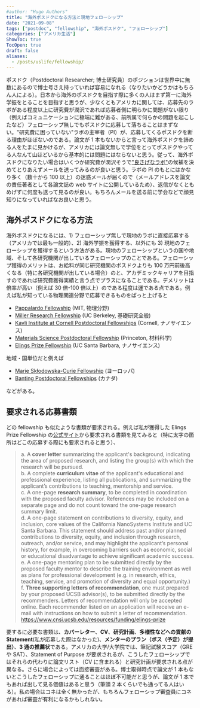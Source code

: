 ```yaml
---
#author: "Hugo Authors"
title: "海外ポスドクになる方法と現地フェローシップ"
date: "2021-09-08"
tags: ["postdoc", "fellowship", "海外ポスドク", "フェローシップ"]
categories: ["アメリカ生活"]
ShowToc: true
TocOpen: true
draft: false
aliases:
  - /posts/uslife/fellowship/
---
```


ポスドク（Postdoctoral Researcher; 博士研究員）のポジションは世界中に無数にあるので博士号さえ持っていれば容易になれる（なりたいかどうかはもちろん人による）。日本から海外のポスドクを目指す際に多くの人はまず第一に海外学振をとることを目指すと思うが、少なくともアメリカに関しては、応募先のラボがある程度以上に研究費が潤沢であれば応募者側に明らかに問題がない限り（例えばコミュニケーションに極端に難がある、前所属で何らかの問題を起こしたなど）フェローシップ無しでもポスドクに応募して落ちることはまずない。"研究費に困っていない"ラボの主宰者（PI）が、応募してくるポスドクを断る理由がほぼないのである。論文が 1 本もないからと言って海外ポスドクを諦める人をたまに見かけるが、アメリカには論文無しで学位をとってポスドクやってる人なんて山ほどいるから基本的には問題にはならないと思う。従って、海外ポスドクになりたい場合はいくつか研究費が潤沢そうで["良さげなラボ"](https://www.yusaito.com/blog/posts/us-life/how-to-choose-lab/)の候補を決めてとりあえずメールを送ってみるのが良いと思う。ラボの PI のもとにはかなり多く（数十から 100 以上）の迷惑メールが届くので（メールアドレスを論文の責任著者として各論文誌の web サイトに公開しているため）、返信がなくともめげずに何度も送って見るのが良い。もちろんメールを送る前に学会などで顔見知りになっていればなお良いと思う。

## 海外ポスドクになる方法

海外ポスドクになるには、1) フェローシップ無しで現地のラボに直接応募する（アメリカでは最も一般的）、2) 海外学振を獲得する、以外にも 3) 現地のフェローシップを獲得するという方法がある。現地のフェローシップというの国や地域、そして各研究機関が出しているフェローシップのことである。フェローシップ獲得のメリットは、お給料が同じ研究機関のポスドクよりも 100 万円前後高くなる（特に各研究機関が出している場合）のと、アカデミックキャリアを目指すのであれば研究費獲得実績と言う点でプラスになることである。デメリットは倍率が高い（例えば 30 倍-100 倍以上）のである程度は運である点である。例えば私が知っている物理関連分野で応募できるものをぱっと上げると

- [Pappalardo Fellowship](https://physics.mit.edu/research/pappalardo-fellowships-in-physics/) (MIT, 物理分野)
- [Miller Research Fellowship](https://miller.berkeley.edu/fellowship) (UC Berkeley, 基礎研究全般)
- [Kavli Institute at Cornell Postdoctoral Fellowships](https://www.kicnano.cornell.edu/funding/postdocs/) (Cornell, ナノサイエンス)
- [Materials Science Postdoctoral Fellowship](https://pccm.princeton.edu/education/materials-science-postdoctoral-fellowship-competition) (Princeton, 材料科学)
- [Elings Prize Fellowship](https://www.cnsi.ucsb.edu/resources/funding/elings-prize) (UC Santa Barbara, ナノサイエンス)

地域・国単位だと例えば

- [Marie Skłodowska-Curie Fellowship](https://ec.europa.eu/research/mariecurieactions/actions/postdoctoral-fellowships) (ヨーロッパ)
- [Banting Postdoctoral Fellowships](https://banting.fellowships-bourses.gc.ca/en/home-accueil.html) (カナダ)

などがある。

## 要求される応募書類

どの fellowship も似たような書類が要求される。例えば私が獲得した Elings Prize Fellowship の[公式サイト](https://www.cnsi.ucsb.edu/resources/funding/elings-prize)から要求される書類を見てみると（特に太字の箇所はどこの応募する際にも要求されると思う）、

> a. A **cover letter** summarizing the applicant's background, indicating the area of proposed research, and listing the group(s) with which the research will be pursued.<br>
> b. A complete **curriculum vitae** of the applicant's educational and professional experience, listing all publications, and summarizing the applicant’s contributions to teaching, mentorship and service.<br>
> c. A one-page **research summary**, to be completed in coordination with the proposed faculty advisor. References may be included on a separate page and do not count toward the one-page research summary limit.<br>
> d. A one-page statement on contributions to diversity, equity, and inclusion, core values of the California NanoSystems Institute and UC Santa Barbara. This statement should address past and/or planned contributions to diversity, equity, and inclusion through research, outreach, and/or service, and may highlight the applicant’s personal history, for example, in overcoming barriers such as economic, social or educational disadvantage to achieve significant academic success.<br>
> e. A one-page mentoring plan to be submitted directly by the proposed faculty mentor to describe the training environment as well as plans for professional development (e.g. in research, ethics, teaching, service, and promotion of diversity and equal opportunity.)<br>
> f. **Three supporting letters of recommendation**, one must prepared by your proposed UCSB advisor(s), to be submitted directly by the recommenders. Letters of recommendation will only be accepted online. Each recommender listed on an application will receive an e-mail with instructions on how to submit a letter of recommendation.
> https://www.cnsi.ucsb.edu/resources/funding/elings-prize

要するに必要な書類は、**カバーレター**、**CV**、**研究計画**、**多様性などへの貢献の Statement**(私が応募した際はなかった)、**メンターのプラン（ボス（予定）が提出）**、**3 通の推薦状**である。アメリカの大学/大学院では、筆記試験スコア（GRE や SAT）、Statement of Purpose が要求されるが、こうしたフェローシップではそれらの代わりに論文リスト（CV に含まれる）と研究計画が要求される点が異なる。さらに場合によっては面接審査がある。博士取得時点で論文が 1 本もないとこうしたフェローシップに通ることはほぼ不可能だと思うが、論文が 1 本でもあれば出して見る価値はあると思う（筆頭 2 本くらいでも通ってる人はいる）。私の場合はコネは全く無かったが、もちろんフェローシップ審査員にコネがあれば審査が有利になるかもしれない。
